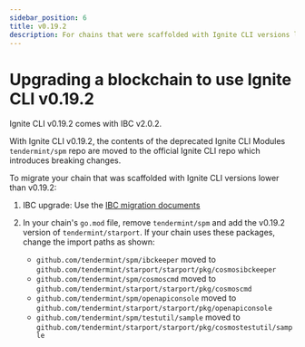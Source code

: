 ```yaml
---
sidebar_position: 6
title: v0.19.2
description: For chains that were scaffolded with Ignite CLI versions lower than v0.19.2, changes are required to use Ignite CLI v0.19.2.
---
```


# Upgrading a blockchain to use Ignite CLI v0.19.2

Ignite CLI v0.19.2 comes with IBC v2.0.2.

With Ignite CLI v0.19.2, the contents of the deprecated Ignite CLI Modules `tendermint/spm` repo are moved to the
official Ignite CLI repo which introduces breaking changes.

To migrate your chain that was scaffolded with Ignite CLI versions lower than v0.19.2:

1. IBC upgrade: Use
   the [IBC migration documents](https://github.com/cosmos/ibc-go/blob/main/docs/migrations/v1-to-v2.md)

2. In your chain's `go.mod` file, remove `tendermint/spm` and add the v0.19.2 version of `tendermint/starport`. If your
   chain uses these packages, change the import paths as shown:

    - `github.com/tendermint/spm/ibckeeper` moved to `github.com/tendermint/starport/starport/pkg/cosmosibckeeper`
    - `github.com/tendermint/spm/cosmoscmd` moved to `github.com/tendermint/starport/starport/pkg/cosmoscmd`
    - `github.com/tendermint/spm/openapiconsole` moved to `github.com/tendermint/starport/starport/pkg/openapiconsole`
    - `github.com/tendermint/spm/testutil/sample` moved
      to `github.com/tendermint/starport/starport/pkg/cosmostestutil/sample`
